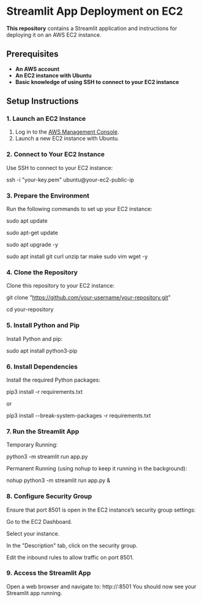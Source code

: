 # Streamlit App Deployment on EC2

**This repository** contains a Streamlit application and instructions for deploying it on an AWS EC2 instance.

## Prerequisites

- **An AWS account**
- **An EC2 instance with Ubuntu**
- **Basic knowledge of using SSH to connect to your EC2 instance**

## Setup Instructions
### 1. Launch an EC2 Instance

1. Log in to the [AWS Management Console](https://aws.amazon.com/console/).
2. Launch a new EC2 instance with Ubuntu.

### 2. Connect to Your EC2 Instance
Use SSH to connect to your EC2 instance:

ssh -i "your-key.pem" ubuntu@your-ec2-public-ip

### 3. Prepare the Environment
Run the following commands to set up your EC2 instance:

sudo apt update

sudo apt-get update

sudo apt upgrade -y

sudo apt install git curl unzip tar make sudo vim wget -y

### 4. Clone the Repository
Clone this repository to your EC2 instance:

git clone "https://github.com/your-username/your-repository.git"

cd your-repository

### 5. Install Python and Pip
Install Python and pip:

sudo apt install python3-pip

### 6. Install Dependencies
Install the required Python packages:

pip3 install -r requirements.txt

or

pip3 install --break-system-packages -r requirements.txt


### 7. Run the Streamlit App
Temporary Running:

python3 -m streamlit run app.py

Permanent Running (using nohup to keep it running in the background):

nohup python3 -m streamlit run app.py &

### 8. Configure Security Group
Ensure that port 8501 is open in the EC2 instance’s security group settings:

Go to the EC2 Dashboard.

Select your instance.

In the "Description" tab, click on the security group.

Edit the inbound rules to allow traffic on port 8501.

### 9. Access the Streamlit App
Open a web browser and navigate to:
http://<your-ec2-public-ip>:8501
You should now see your Streamlit app running.
